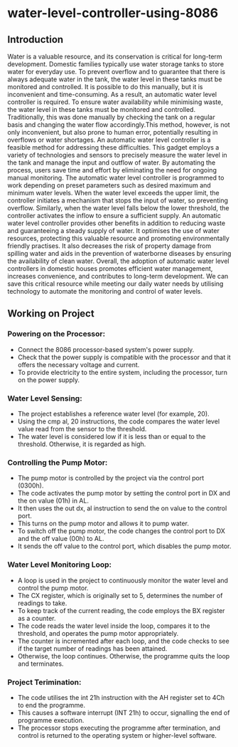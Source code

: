 # water-level-controller-using-8086
## Introduction
Water is a valuable resource, and its conservation is critical for long-term development. Domestic families typically use water storage tanks to store water for everyday use. To prevent overflow and to guarantee that there is always adequate water in the tank, the water level in these tanks must be monitored and controlled. It is possible to do this manually, but it is inconvenient and time-consuming. As a result, an automatic water level controller is required. To ensure water availability while minimising waste, the water level in these tanks must be monitored and controlled. Traditionally, this was done manually by checking the tank on a regular basis and changing the water flow accordingly.This method, however, is not only inconvenient, but also prone to human error, potentially resulting in overflows or water shortages. An automatic water level controller is a feasible method for addressing these difficulties. This gadget employs a variety of technologies and sensors to precisely measure the water level in the tank and manage the input and outflow of water. By automating the process, users save time and effort by eliminating the need for ongoing manual monitoring. The automatic water level controller is programmed to work depending on preset parameters such as desired maximum and minimum water levels. When the water level exceeds the upper limit, the controller initiates a mechanism that stops the input of water, so preventing overflow. Similarly, when the water level falls below the lower threshold, the controller activates the inflow to ensure a sufficient supply. An automatic water level controller provides other benefits in addition to reducing waste and guaranteeing a steady supply of water. It optimises the use of water resources, protecting this valuable resource and promoting environmentally friendly practises. It also decreases the risk of property damage from spilling water and aids in the prevention of waterborne diseases by ensuring the availability of clean water. Overall, the adoption of automatic water level controllers in domestic houses promotes efficient water management, increases convenience, and contributes to long-term development. We can save this critical resource while meeting our daily water needs by utilising technology to automate the monitoring and control of water levels.
## Working on Project
### Powering on the Processor:
* Connect the 8086 processor-based system's power supply.
* Check that the power supply is compatible with the processor and that it offers the necessary voltage and current.
* To provide electricity to the entire system, including the processor, turn on the power supply.
### Water Level Sensing:
* The project establishes a reference water level (for example, 20).
* Using the cmp al, 20 instructions, the code compares the water level value read from the sensor to the threshold.
* The water level is considered low if it is less than or equal to the threshold. Otherwise, it is regarded as high.
### Controlling the Pump Motor:
* The pump motor is controlled by the project via the control port (0300h).
* The code activates the pump motor by setting the control port in DX and the on value (01h) in AL.
* It then uses the out dx, al instruction to send the on value to the control port.
* This turns on the pump motor and allows it to pump water.
* To switch off the pump motor, the code changes the control port to DX and the off value (00h) to AL.
* It sends the off value to the control port, which disables the pump motor.
### Water Level Monitoring Loop:
* A loop is used in the project to continuously monitor the water level and control the pump motor.
* The CX register, which is originally set to 5, determines the number of readings to take.
* To keep track of the current reading, the code employs the BX register as a counter.
* The code reads the water level inside the loop, compares it to the threshold, and operates the pump motor appropriately.
* The counter is incremented after each loop, and the code checks to see if the target number of readings has been attained.
* Otherwise, the loop continues. Otherwise, the programme quits the loop and terminates.
### Project Terimination:
* The code utilises the int 21h instruction with the AH register set to 4Ch to end the programme.
* This causes a software interrupt (INT 21h) to occur, signalling the end of programme execution.
* The processor stops executing the programme after termination, and control is returned to the operating system or higher-level software.
